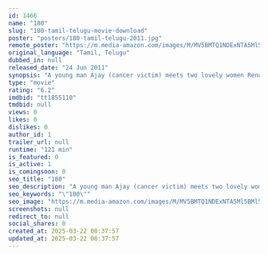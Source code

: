 ```yaml
---
id: 1466
name: "180"
slug: "180-tamil-telugu-movie-download"
poster: "posters/180-tamil-telugu-2011.jpg"
remote_poster: "https://m.media-amazon.com/images/M/MV5BMTQ1NDExNTA5Ml5BMl5BanBnXkFtZTcwOTc3MjA2NQ@@._V1_SX300.jpg"
original_language: "Tamil, Telugu"
dubbed_in: null
released_date: "24 Jun 2011"
synopsis: "A young man Ajay (cancer victim) meets two lovely women Renu (wife) and Vidya (journalist) in his life."
type: "movie"
rating: "6.2"
imdbid: "tt1855110"
tmdbid: null
views: 0
likes: 0
dislikes: 0
author_id: 1
trailer_url: null
runtime: "121 min"
is_featured: 0
is_active: 1
is_comingsoon: 0
seo_title: "180"
seo_description: "A young man Ajay (cancer victim) meets two lovely women Renu (wife) and Vidya (journalist) in his life."
seo_keywords: "\"180\""
seo_image: "https://m.media-amazon.com/images/M/MV5BMTQ1NDExNTA5Ml5BMl5BanBnXkFtZTcwOTc3MjA2NQ@@._V1_SX300.jpg"
screenshots: null
redirect_to: null
social_shares: 0
created_at: 2025-03-22 08:37:57
updated_at: 2025-03-22 08:37:57
---
```



